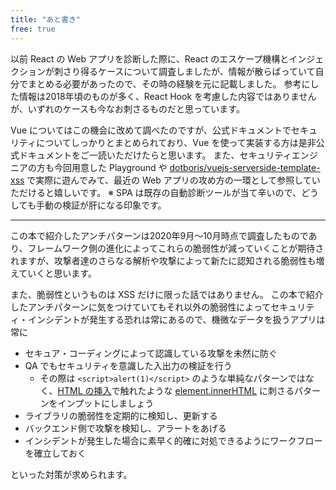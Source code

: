 ```yaml
---
title: "あと書き"
free: true
---
```


以前 React の Web アプリを診断した際に、React のエスケープ機構とインジェクションが刺さり得るケースについて調査しましたが、情報が散らばっていて自分でまとめる必要があったので、その時の経験を元に記載しました。
参考にした情報は2018年頃のものが多く、React Hook を考慮した内容ではありませんが、いずれのケースも今なお刺さるものだと思っています。

Vue についてはこの機会に改めて調べたのですが、公式ドキュメントでセキュリティについてしっかりとまとめられており、Vue を使って実装する方は是非公式ドキュメントをご一読いただけたらと思います。
また、セキュリティエンジニアの方も今回用意した Playground や [dotboris/vuejs-serverside-template-xss](https://github.com/dotboris/vuejs-serverside-template-xss) で実際に遊んでみて、最近の Web アプリの攻め方の一環として参照していただけると嬉しいです。
※ SPA は既存の自動診断ツールが当て辛いので、どうしても手動の検証が肝になる印象です。

---

この本で紹介したアンチパターンは2020年9月〜10月時点で調査したものであり、フレームワーク側の進化によってこれらの脆弱性が減っていくことが期待されますが、攻撃者達のさらなる解析や攻撃によって新たに認知される脆弱性も増えていくと思います。

また、脆弱性というものは XSS だけに限った話ではありません。
この本で紹介したアンチパターンに気をつけていてもそれ以外の脆弱性によってセキュリティ・インシデントが発生する恐れは常にあるので、機微なデータを扱うアプリは常に

- セキュア・コーディングによって認識している攻撃を未然に防ぐ
- QA でもセキュリティを意識した入出力の検証を行う
  - その際は `<script>alert(1)</script>` のような単純なパターンではなく、[HTML の挿入](xss-over-vue#html-の挿入)で触れたような [element.innerHTML](https://developer.mozilla.org/ja/docs/Web/API/Element/innerHTML) に刺さるパターンをインプットにしましょう
- ライブラリの脆弱性を定期的に検知し、更新する
- バックエンド側で攻撃を検知し、アラートをあげる
- インシデントが発生した場合に素早く的確に対処できるようにワークフローを確立しておく

といった対策が求められます。
